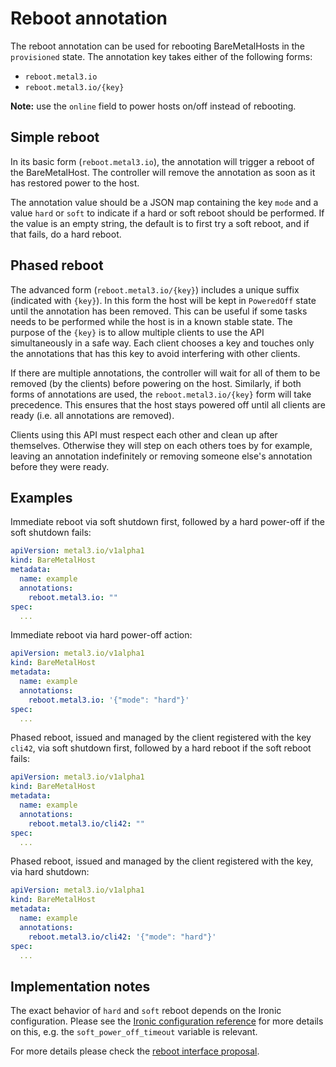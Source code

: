# Reboot annotation

The reboot annotation can be used for rebooting BareMetalHosts in the
`provisioned` state. The annotation key takes either of the following forms:

- `reboot.metal3.io`
- `reboot.metal3.io/{key}`

**Note:** use the `online` field to power hosts on/off instead of rebooting.

## Simple reboot

In its basic form (`reboot.metal3.io`), the annotation will trigger a reboot of
the BareMetalHost. The controller will remove the annotation as soon as it has
restored power to the host.

The annotation value should be a JSON map containing the key `mode` and a value
`hard` or `soft` to indicate if a hard or soft reboot should be performed. If
the value is an empty string, the default is to first try a soft reboot, and if
that fails, do a hard reboot.

## Phased reboot

The advanced form (`reboot.metal3.io/{key}`) includes a unique suffix
(indicated with `{key}`).  In this form the host will be kept in `PoweredOff`
state until the annotation has been removed.  This can be useful if some tasks
needs to be performed while the host is in a known stable state.  The purpose
of the `{key}` is to allow multiple clients to use the API simultaneously in a
safe way.  Each client chooses a key and touches only the annotations that has
this key to avoid interfering with other clients.

If there are multiple annotations, the controller will wait for all of them to
be removed (by the clients) before powering on the host.  Similarly, if both
forms of annotations are used, the `reboot.metal3.io/{key}` form will take
precedence.  This ensures that the host stays powered off until all clients are
ready (i.e. all annotations are removed).

Clients using this API must respect each other and clean up after themselves.
Otherwise they will step on each others toes by for example, leaving an
annotation indefinitely or removing someone else's annotation before they were
ready.

## Examples

Immediate reboot via soft shutdown first, followed by a hard power-off if the
soft shutdown fails:

```yaml
apiVersion: metal3.io/v1alpha1
kind: BareMetalHost
metadata:
  name: example
  annotations:
    reboot.metal3.io: ""
spec:
  ...
```

Immediate reboot via hard power-off action:

```yaml
apiVersion: metal3.io/v1alpha1
kind: BareMetalHost
metadata:
  name: example
  annotations:
    reboot.metal3.io: '{"mode": "hard"}'
spec:
  ...
```

Phased reboot, issued and managed by the client registered with the key
`cli42`, via soft shutdown first, followed by a hard reboot if the soft reboot
fails:

```yaml
apiVersion: metal3.io/v1alpha1
kind: BareMetalHost
metadata:
  name: example
  annotations:
    reboot.metal3.io/cli42: ""
spec:
  ...
```

Phased reboot, issued and managed by the client registered with the key, via
hard shutdown:

```yaml
apiVersion: metal3.io/v1alpha1
kind: BareMetalHost
metadata:
  name: example
  annotations:
    reboot.metal3.io/cli42: '{"mode": "hard"}'
spec:
  ...
```

## Implementation notes

The exact behavior of `hard` and `soft` reboot depends on the Ironic
configuration. Please see the [Ironic configuration
reference](https://docs.openstack.org/ironic/latest/configuration/config.html)
for more details on this, e.g. the `soft_power_off_timeout` variable is
relevant.

For more details please check the [reboot interface
proposal](https://github.com/metal3-io/metal3-docs/blob/main/design/baremetal-operator/reboot-interface.md).
